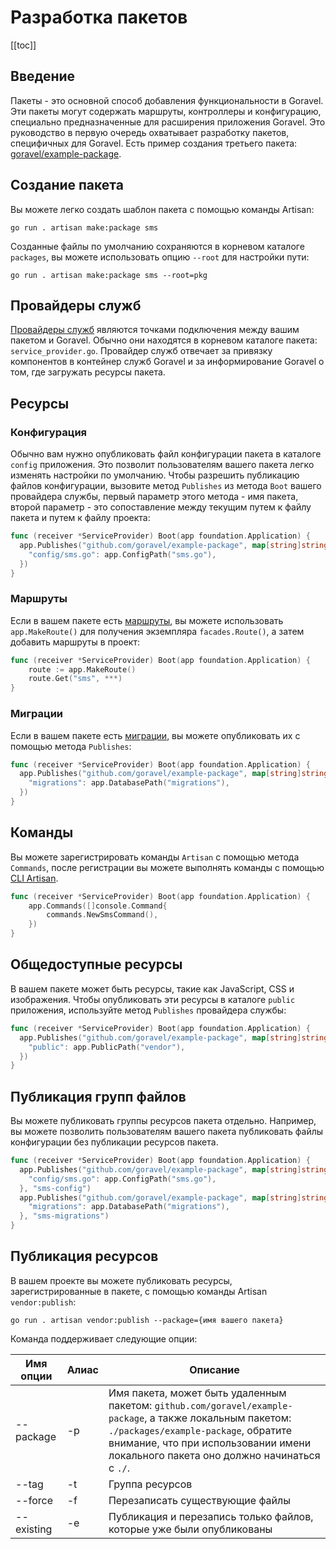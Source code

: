 # Разработка пакетов

[[toc]]

## Введение

Пакеты - это основной способ добавления функциональности в Goravel. Эти пакеты могут содержать маршруты, контроллеры и конфигурацию, специально предназначенные для расширения приложения Goravel. Это руководство в первую очередь охватывает разработку пакетов, специфичных для Goravel. Есть пример создания третьего пакета: [goravel/example-package](https://github.com/goravel/example-package).

## Создание пакета

Вы можете легко создать шаблон пакета с помощью команды Artisan:

```
go run . artisan make:package sms
```

Созданные файлы по умолчанию сохраняются в корневом каталоге `packages`, вы можете использовать опцию `--root` для настройки пути:

```
go run . artisan make:package sms --root=pkg
```

## Провайдеры служб

[Провайдеры служб](../architecture-concepts/service-providers.md) являются точками подключения между вашим пакетом и Goravel. Обычно они находятся в корневом каталоге пакета: `service_provider.go`. Провайдер служб отвечает за привязку компонентов в контейнер служб Goravel и за информирование Goravel о том, где загружать ресурсы пакета.

## Ресурсы

### Конфигурация

Обычно вам нужно опубликовать файл конфигурации пакета в каталоге `config` приложения. Это позволит пользователям вашего пакета легко изменять настройки по умолчанию. Чтобы разрешить публикацию файлов конфигурации, вызовите метод `Publishes` из метода `Boot` вашего провайдера службы, первый параметр этого метода - имя пакета, второй параметр - это сопоставление между текущим путем к файлу пакета и путем к файлу проекта:

```go
func (receiver *ServiceProvider) Boot(app foundation.Application) {
  app.Publishes("github.com/goravel/example-package", map[string]string{
    "config/sms.go": app.ConfigPath("sms.go"),
  })
}
```

### Маршруты

Если в вашем пакете есть [маршруты](../the-basics/routing.md), вы можете использовать `app.MakeRoute()` для получения экземпляра `facades.Route()`, а затем добавить маршруты в проект:

```go
func (receiver *ServiceProvider) Boot(app foundation.Application) {
	route := app.MakeRoute()
	route.Get("sms", ***)
}
```

### Миграции

Если в вашем пакете есть [миграции](../orm/migrations.md), вы можете опубликовать их с помощью метода `Publishes`:

```go
func (receiver *ServiceProvider) Boot(app foundation.Application) {
  app.Publishes("github.com/goravel/example-package", map[string]string{
    "migrations": app.DatabasePath("migrations"),
  })
}
```

## Команды

Вы можете зарегистрировать команды `Artisan` с помощью метода `Commands`, после регистрации вы можете выполнять команды с помощью [CLI Artisan](../digging-deeper/artisan-console.md).

```go
func (receiver *ServiceProvider) Boot(app foundation.Application) {
	app.Commands([]console.Command{
		commands.NewSmsCommand(),
	})
}
```

## Общедоступные ресурсы

В вашем пакете может быть ресурсы, такие как JavaScript, CSS и изображения. Чтобы опубликовать эти ресурсы в каталоге `public` приложения, используйте метод `Publishes` провайдера службы:

```go
func (receiver *ServiceProvider) Boot(app foundation.Application) {
  app.Publishes("github.com/goravel/example-package", map[string]string{
    "public": app.PublicPath("vendor"),
  })
}
```

## Публикация групп файлов

Вы можете публиковать группы ресурсов пакета отдельно. Например, вы можете позволить пользователям вашего пакета публиковать файлы конфигурации без публикации ресурсов пакета.

```go
func (receiver *ServiceProvider) Boot(app foundation.Application) {
  app.Publishes("github.com/goravel/example-package", map[string]string{
    "config/sms.go": app.ConfigPath("sms.go"),
  }, "sms-config")
  app.Publishes("github.com/goravel/example-package", map[string]string{
    "migrations": app.DatabasePath("migrations"),
  }, "sms-migrations")
}
```

## Публикация ресурсов

В вашем проекте вы можете публиковать ресурсы, зарегистрированные в пакете, с помощью команды Artisan `vendor:publish`:

```
go run . artisan vendor:publish --package={имя вашего пакета}
```

Команда поддерживает следующие опции:

| Имя опции   | Алиас  | Описание           |
| -----------  | ------ | -------------- |
| --package    | -p     | Имя пакета, может быть удаленным пакетом: `github.com/goravel/example-package`, а также локальным пакетом: `./packages/example-package`, обратите внимание, что при использовании имени локального пакета оно должно начинаться с `./`.     |
| --tag        | -t     | Группа ресурсов     |
| --force      | -f     | Перезаписать существующие файлы     |
| --existing   | -e     | Публикация и перезапись только файлов, которые уже были опубликованы 

<CommentService/>